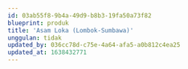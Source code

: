 ```yaml
---
id: 03ab55f8-9b4a-49d9-b8b3-19fa50a73f82
blueprint: produk
title: 'Asam Loka (Lombok-Sumbawa)'
unggulan: tidak
updated_by: 036cc78d-c75e-4a64-afa5-a0b812c4ea25
updated_at: 1638432771
---
```

